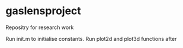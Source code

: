 # gaslensproject
Repositry for research work

Run init.m to initialise constants.
Run plot2d and plot3d functions after 
